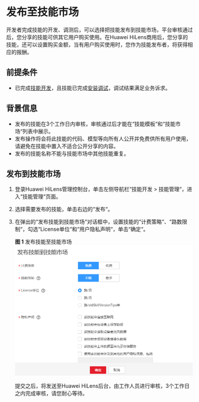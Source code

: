 # 发布至技能市场<a name="hilens_02_0033"></a>

开发者完成技能的开发、调测后，可以选择把技能发布到技能市场，平台审核通过后，您分享的技能可供其它用户购买使用。在Huawei HiLens商用后，您分享的技能，还可以设置购买金额，当有用户购买使用时，您作为技能发布者，将获得相应的报酬。

## 前提条件<a name="section32731194720"></a>

-   已完成[技能开发](新建技能.md)，且技能已完成[安装调试](部署和调试技能.md)，调试结果满足业务诉求。

## 背景信息<a name="section131910248178"></a>

-   发布的技能在3个工作日内审核，审核通过后才能在“技能模板“和“技能市场“列表中展示。
-   发布操作将会将此技能的代码、模型等向所有人公开并免费供所有用户使用，请避免在技能中置入不适合公开分享的内容。
-   发布的技能名称不能与技能市场中其他技能重复。

## 发布到技能市场<a name="section060212192033"></a>

1.  登录Huawei HiLens管理控制台，单击左侧导航栏“技能开发 \> 技能管理“，进入“技能管理“页面。
2.  选择需要发布的技能，单击右边的“发布“。
3.  在弹出的“发布技能到技能市场“对话框中，设置技能的“计费策略“、“路数限制“，勾选“License单位“和“用户隐私声明“，单击“确定“。

    **图 1**  发布技能至技能市场<a name="fig420215441177"></a>  
    ![](figures/发布技能至技能市场.png "发布技能至技能市场")

    提交之后，将发送至Huawei HiLens后台，由工作人员进行审核，3个工作日之内完成审核，请您耐心等待。


